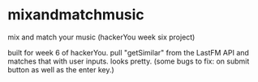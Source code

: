 mixandmatchmusic
================

mix and match your music (hackerYou week six project)


built for week 6 of hackerYou. pull "getSimilar" from the LastFM API and matches that with user inputs. looks pretty. 
(some bugs to fix: on submit button as well as the enter key.)
